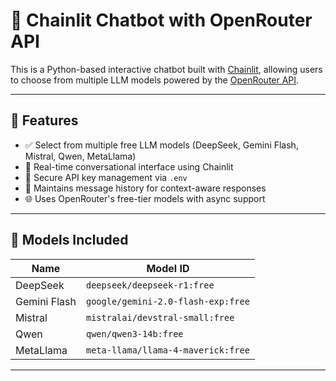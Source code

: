 # 🤖 Chainlit Chatbot with OpenRouter API

This is a Python-based interactive chatbot built with [Chainlit](https://docs.chainlit.io/), allowing users to choose from multiple LLM models powered by the [OpenRouter API](https://openrouter.ai/).

---

## 🚀 Features

- ✅ Select from multiple free LLM models (DeepSeek, Gemini Flash, Mistral, Qwen, MetaLlama)
- 💬 Real-time conversational interface using Chainlit
- 🔐 Secure API key management via `.env`
- 📜 Maintains message history for context-aware responses
- 🌐 Uses OpenRouter's free-tier models with async support

---

## 🧠 Models Included

| Name         | Model ID                                      |
|--------------|-----------------------------------------------|
| DeepSeek     | `deepseek/deepseek-r1:free`                   |
| Gemini Flash | `google/gemini-2.0-flash-exp:free`            |
| Mistral      | `mistralai/devstral-small:free`               |
| Qwen         | `qwen/qwen3-14b:free`                         |
| MetaLlama    | `meta-llama/llama-4-maverick:free`            |

---




